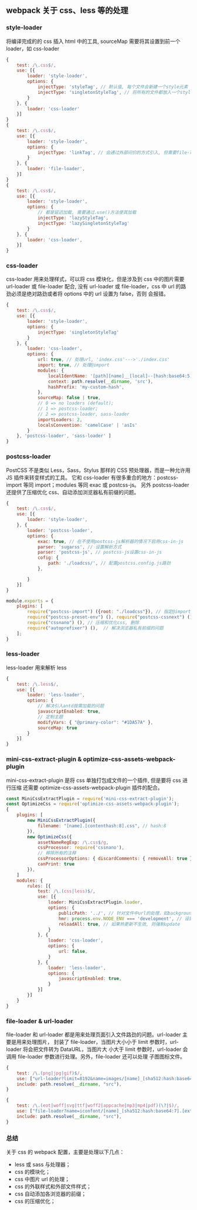 ## webpack 关于 css、less 等的处理

### style-loader

将编译完成的的 css 插入 html 中的工具, sourceMap 需要将其设置到前一个 loader，如 css-loader

```webpack.config.js
{
    test: /\.css$/,
    use: [{
        loader: 'style-loader',
        options: {
            injectType: 'styleTag', // 默认值, 每个文件会新建一个style元素
            injectType: 'singletonStyleTag', // 将所有的文件都放入一个style元素中, 会影响css-loader中的sourceMap
        }
    }, {
        loader: 'css-loader'
    }]
}
{
    test: /\.css$/,
    use: [{
        loader: 'style-loader',
        options: {
            injectType: 'linkTag', // 会通过外部问价的方式引入, 但需要file-loader的配合而不是css-loader
        }
    }, {
        loader: 'file-loader',
    }]
}
{
    test: /\.css$/,
    use: [{
        loader: 'style-loader',
        options: {
            // 都是延迟加载, 需要通过.use()方法使其加载
            injectType: 'lazyStyleTag',
            injectType: 'lazySingletonStyleTag'
        }
    }, {
        loader: 'css-loader',
    }]
}
```

### css-loader

css-loader 用来处理样式，可以将 css 模块化，但是涉及到 css 中的图片需要 url-loader 或 file-loader 配合,
没有 url-loader 或 file-loader，css 中 url 的路劲必须是绝对路劲或者将 options 中的 url 设置为 false，否则
会报错。

```webpack.config.js
{
    test: /\.css$/,
    use: [{
        loader: 'style-loader',
        options: {
            injectType: 'singletonStyleTag'
        }
    }, {
        loader: 'css-loader',
        options: {
            url: true, // 处理url, 'index.css'--->'./index.css'
            import: true, // 处理@import
            modules: {
                localIdentName: '[path][name]__[local]--[hash:base64:5]', // :local(.container) {} :global {}
                context: path.resolve(__dirname, 'src'),
                hashPrefix: 'my-custom-hash',
            },
            sourceMap: false | true,
            // 0 => no loaders (default);
            // 1 => postcss-loader;
            // 2 => postcss-loader, sass-loader
            importLoaders: 2,
            localsConvention: 'camelCase' | 'asIs'
        }
    }, 'postcss-loader', 'sass-loader' ]
}
```

### postcss-loader

PostCSS 不是类似 Less，Sass，Stylus 那样的 CSS 预处理器，而是一种允许用 JS 插件来转变样式的工具。
它和 css-loader 有很多重合的地方：postcss-import 等同 import；modules 等同 exac 或 postcss-js。
另外 postcss-loader 还提供了压缩优化 css、自动添加浏览器私有前缀的问题。

```webpack.config.js
{
    test: /\.css$/,
    use: [{
        loader: 'style-loader',
    }, {
        loader: 'postcss-loader',
        options: {
            exac: true, // 在不使用postcss-js解析器的情况下启用css-in-js
            parser: 'sugarss', // 设置解析方式
            parser: 'postcss-js', // postcss-js设置css-in-js
            cofig: {
                path: './loadcss/', // 配置postcss.config.js路劲
            },

        }
    }]
}
```

```postcss.config.js
module.exports = {
    plugins: [ 
        require("postcss-import") ({root: "./loadcss"}), // 指定@import引入css文件的功能和范围
        require("postcss-preset-env") (), require("postcss-cssnext") (), // 支持css一些新的功能, postcss-cssnext已经支持autoprefixer注释和重复样式等
        require("cssnano") (), // 压缩和优化css, 删除
        require("autoprefixer") (),  // 解决浏览器私有前缀的问题
    ];
}
```

### less-loader

less-loader 用来解析 less

```webpack.config.js
{
    test: /\.less$/,
    use: [{
        loader: 'less-loader',
        options: {
            // 解决引入antd按需加载的问题
            javascriptEnabled: true,
            // 定制主题
            modifyVars: { "@primary-color": "#1DA57A" },
            sourceMap: true
        }
    }]
}
```

### mini-css-extract-plugin & optimize-css-assets-webpack-plugin

mini-css-extract-plugin 是将 css 单独打包成文件的一个插件, 但是要将 css 进行压缩
还需要 optimize-css-assets-webpack-plugin 插件的配合。

```webpack.config.js
const MiniCssExtractPlugin = require('mini-css-extract-plugin');
const OptimizeCss = require('optimize-css-assets-webpack-plugin');
{
    plugins: [
        new MiniCssExtractPlugin({
            filename: "[name].[contenthash:8].css", // hash:8
        }),
        new OptimizeCss({
            assetNameRegExp: /\.css$/g,
            cssProcessor: require('cssnano'),
            // 移除所有的注释
            cssProcessorOptions: { discardComments: { removeAll: true } },
            canPrint: true
        }),
    ]
    modules: {
        rules: [{
            test: /\.(css|less)$/,
            use: [{
                loader: MiniCssExtractPlugin.loader,
                options: {
                    publicPath: '../', // 针对文件中url的处理，如background-image
                    hmr: process.env.NODE_ENV === 'development', // 设置热更新
                    reloadAll: true, // 如果热更新不生效, 则强制update
                }
            }, {
                loader: 'css-loader',
                options: {
                    url: false,
                }
            }, {
                loader: 'less-loader',
                options: {
                    javascriptEnabled: true,
                }
            }]
        }]
    }
}
```

### file-loader & url-loader

file-loader 和 url-loader 都是用来处理页面引入文件路劲的问题。url-loader 主要是用来处理图片，
封装了 file-loader，当图片大小小于 limit 参数时，url-loader 将会把文件转为 DataURL，当图片大
小大于 limit 参数时，url-loader 会调用 file-loader 参数进行处理。另外，file-loader 还可以处理
子图图标文件。

```webpack.config.js
{
    test: /\.(png|jpg|gif)$/,
    use: ["url-loader?limit=8192&name=images/[name]_[sha512:hash:base64:7].[ext]"],
    include: path.resolve(__dirname, "src"),
}
```

```webpack.config.js
{
    test: /\.(eot|woff|svg|ttf|woff2|appcache|mp3|mp4|pdf)(\?|$)/,
    use: ["file-loader?name=iconfont/[name]_[sha512:hash:base64:7].[ext]"],
    include: path.resolve(__dirname, "src"),
}
```

### 总结

关于 css 的 webpack 配置，主要是处理以下几点：

-   less 或 sass 与处理器；
-   css 的模块化；
-   css 中图片 url 的处理；
-   css 的外联样式和外部文件样式；
-   css 自动添加各浏览器的前缀；
-   css 的压缩优化；
